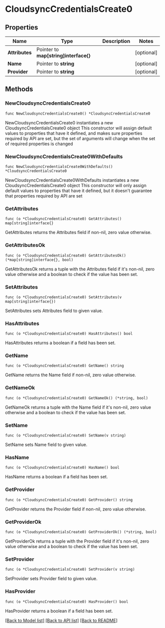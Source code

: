 # CloudsyncCredentialsCreate0

## Properties

Name | Type | Description | Notes
------------ | ------------- | ------------- | -------------
**Attributes** | Pointer to **map[string]interface{}** |  | [optional] 
**Name** | Pointer to **string** |  | [optional] 
**Provider** | Pointer to **string** |  | [optional] 

## Methods

### NewCloudsyncCredentialsCreate0

`func NewCloudsyncCredentialsCreate0() *CloudsyncCredentialsCreate0`

NewCloudsyncCredentialsCreate0 instantiates a new CloudsyncCredentialsCreate0 object
This constructor will assign default values to properties that have it defined,
and makes sure properties required by API are set, but the set of arguments
will change when the set of required properties is changed

### NewCloudsyncCredentialsCreate0WithDefaults

`func NewCloudsyncCredentialsCreate0WithDefaults() *CloudsyncCredentialsCreate0`

NewCloudsyncCredentialsCreate0WithDefaults instantiates a new CloudsyncCredentialsCreate0 object
This constructor will only assign default values to properties that have it defined,
but it doesn't guarantee that properties required by API are set

### GetAttributes

`func (o *CloudsyncCredentialsCreate0) GetAttributes() map[string]interface{}`

GetAttributes returns the Attributes field if non-nil, zero value otherwise.

### GetAttributesOk

`func (o *CloudsyncCredentialsCreate0) GetAttributesOk() (*map[string]interface{}, bool)`

GetAttributesOk returns a tuple with the Attributes field if it's non-nil, zero value otherwise
and a boolean to check if the value has been set.

### SetAttributes

`func (o *CloudsyncCredentialsCreate0) SetAttributes(v map[string]interface{})`

SetAttributes sets Attributes field to given value.

### HasAttributes

`func (o *CloudsyncCredentialsCreate0) HasAttributes() bool`

HasAttributes returns a boolean if a field has been set.

### GetName

`func (o *CloudsyncCredentialsCreate0) GetName() string`

GetName returns the Name field if non-nil, zero value otherwise.

### GetNameOk

`func (o *CloudsyncCredentialsCreate0) GetNameOk() (*string, bool)`

GetNameOk returns a tuple with the Name field if it's non-nil, zero value otherwise
and a boolean to check if the value has been set.

### SetName

`func (o *CloudsyncCredentialsCreate0) SetName(v string)`

SetName sets Name field to given value.

### HasName

`func (o *CloudsyncCredentialsCreate0) HasName() bool`

HasName returns a boolean if a field has been set.

### GetProvider

`func (o *CloudsyncCredentialsCreate0) GetProvider() string`

GetProvider returns the Provider field if non-nil, zero value otherwise.

### GetProviderOk

`func (o *CloudsyncCredentialsCreate0) GetProviderOk() (*string, bool)`

GetProviderOk returns a tuple with the Provider field if it's non-nil, zero value otherwise
and a boolean to check if the value has been set.

### SetProvider

`func (o *CloudsyncCredentialsCreate0) SetProvider(v string)`

SetProvider sets Provider field to given value.

### HasProvider

`func (o *CloudsyncCredentialsCreate0) HasProvider() bool`

HasProvider returns a boolean if a field has been set.


[[Back to Model list]](../README.md#documentation-for-models) [[Back to API list]](../README.md#documentation-for-api-endpoints) [[Back to README]](../README.md)


